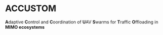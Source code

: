 # ACCUSTOM
<b>A</b>daptive <b>C</b>ontrol and <b>C</b>oordination of <b>U</b>AV <b>S</b>warms for <b>T</b>raffic <b>O</b>ffloading in <b>M<b>IMO ecosystems
